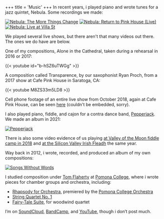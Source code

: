 +++
title = 'Music'
+++
In recent years, i played piano and wrote tunes for a jazz quintet, Nebula. Some recordings we made:

[![Nebula: The More Things Change](/images/nebulathemorethingschange.jpg)](https://open.spotify.com/album/0Ej2oN3SlpD1ivNHXmDSNu) 
[![Nebula: Return to Pink House (Live)](/images/nebulareturntopinkhouse.jpg)](https://open.spotify.com/album/1QTlyQZj7c2mp470k7Qped) 
[![Nebula: Live at Villa St](/images/nebulaliveatvillast.jpg)](https://open.spotify.com/album/0asrI1C92Qj6iF6EHfFxnH)

We played several live shows, but there aren't that many videos out there. The ones we do have are below.

One of my compositions, Alone in the Cathedral, taken during a rehearsal in 2016 or 2017:

{{< youtube id="b-hSZ6uTWGg" >}}

A composition called Transparence, by our saxophonist Ryan Proch, from a 2017 show at Cafe Pink House in Saratoga, CA:

{{< youtube M8ZS33m5LD8 >}}

Cell phone footage of an entire live show from October 2018, again at Cafe Pink House, can be seen
[here](https://www.facebook.com/chandra.rajagopal/videos/10106568408074395/) (couldn't be embedded, sorry).

I also played piano, fiddle, and cajon for a contra dance band, [Pepperjack](https://www.facebook.com/pepperjackcontra/). We made an album in 2021:

[![Pepperjack](/images/pepperjack.jpg)](https://open.spotify.com/album/71BNkiymy591tBxtmb7tQk)

There is also some video evidence of us playing [at Valley of the Moon fiddle camp in 2018](https://www.youtube.com/watch?v=3G5IXcXC5lg) and
[at the Silicon Valley Irish Fleadh](https://www.youtube.com/watch?v=1ywr0cNBv7w) the same year.

Way back in 2012, i wrote, recorded, and produced an album of my own compositions:

[![Songs Without Words](/images/sjsongswithoutwords.jpg)](https://open.spotify.com/album/30mp4bOnI3Hupej0zcRl3Z)

I studied composition under [Tom Flaherty](http://www.tomflahertymusic.com/) at [Pomona College](https://www.pomona.edu/),
where i wrote pieces for chamber groups and orchestra, including:

- [Rhapsody for Orchestra](https://drive.google.com/file/d/15AZVhfc6ZBk0xg1NE3CtucS1VEJGXyLf/view),
premiered by the [Pomona College Orchestra](https://orchestra.pomona.edu/)
- [String Quartet No. 1](https://drive.google.com/drive/folders/1GHXB84OC3MRP0Mb5GC4FC785xINIlcZ0)
- [Fairy-Tale Suite](https://drive.google.com/drive/folders/1Hb3gbjeiy2Q2qhq7QGjbTO1iBLSI7Gb7), for woodwind quartet

I’m on [SoundCloud](https://soundcloud.com/scott-jespersen), [BandCamp](https://scottjespersen.bandcamp.com/), and
[YouTube](https://www.youtube.com/channel/UClNAiTUxxaiNuTOzjWWng_Q), though i don’t post much.
